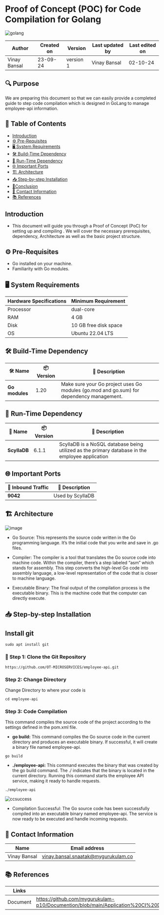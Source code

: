 #  Proof of Concept (POC) for Code Compilation for Golang
![golang](https://github.com/user-attachments/assets/e431582b-cce1-48e9-9e95-ad8a47625b4d)

  | Author        | Created on | Version | Last updated by | Last edited on |
  |-------------|---------|-------------|-------------|---------|
  | Vinay Bansal | 23-09-24 | version 1 | Vinay Bansal | 02-10-24 |

## 🔍 Purpose
We are preparing this document so that we can easily provide a completed guide to step code compilation which is designed in GoLang to manage employee-api information.

  
## 📑 Table of Contents
- [Introduction](#introduction)
- [⚙️ Pre-Requisites](#-pre-requisites)
- [🖥️ System Requirements](#-system-requirements)
- [🛠️ Build-Time Dependency](#-build-time-dependency)
- [🚀 Run-Time Dependency](#-run-time-dependency)
- [🌐 Important Ports](#-important-ports)
- [🏗️ Architecture](#-architecture)
- [📥 Step-by-step Installation](#-step-by-step-installation)
- [📝Conclusion](#conclusion)
- [📧 Contact Information ](#-contact-information )
- [📚 References](#-references )


## Introduction 
* This document will guide you through a Proof of Concept (PoC) for setting up and compiling . We will cover the necessary prerequisites, dependency, Architecture as well as the basic project structure.

## ⚙ Pre-Requisites

- Go installed on your machine.
- Familiarity with Go modules.

## 🖥 System Requirements
| Hardware Specifications | Minimum Requirement  |
|--------------------------|------------------------|
| Processor                | dual-core              |
| RAM                      | 4 GB                    |
| Disk                     |10 GB free disk space                  |
| OS                       | Ubuntu 22.04 LTS         |


## 🛠 Build-Time Dependency

| 🛠️ Name | 📦 Version | 📄 Description |
|---------|------------|----------------|
| **Go modules** | 1.20      | Make sure your Go project uses Go modules (go.mod and go.sum) for dependency management. |


## 🚀 Run-Time Dependency

| 🚀 Name | 📦 Version | 📄 Description          |
|---------|------------|--------------------------|
| **ScyllaDB** |  6.1.1  | ScyllaDB is a NoSQL database being utilized as the primary database in the employee application |

## 🌐 Important Ports

| 🔌 Inbound Traffic | 📄 Description           |
|--------------------|--------------------------|
| **9042**           | Used by ScyllaDB |


## 🏗 Architecture
![image](https://github.com/user-attachments/assets/cefdb377-0f61-4c43-afdc-596a4a9f1b55)
- Go Source: This represents the source code written in the Go programming language. It’s the initial code that you write and save in .go files.
  
- Compiler: The compiler is a tool that translates the Go source code into machine code. Within the compiler, there’s a step labeled “asm” which stands for assembly. This step converts the high-level Go code into assembly language, a low-level representation of the code that is closer to machine language.
  
- Executable Binary: The final output of the compilation process is the executable binary. This is the machine code that the computer can directly execute. 
## 📥 Step-by-step Installation

## Install git
```
sudo apt install git
```
### 📂 Step 1: Clone the Git Repository
```
https://github.com/OT-MICROSERVICES/employee-api.git
```

### Step 2: Change Directory
Change Directory to where your code is
```
cd employee-api
```

### Step 3: Code Compilation
This command compiles the source code of the project according to the settings defined in the pom.xml file.
- **go build:** This command compiles the Go source code in the current directory and produces an executable binary.
If successful, it will create a binary file named employee-api.
```
go build
```
- **./employee-api:** This command executes the binary that was created by the go build command.
The ./ indicates that the binary is located in the current directory.
Running this command starts the employee API service, making it ready to handle requests.

```
./employee-api
```
![ccsuccess](https://github.com/user-attachments/assets/3089ecee-144a-4fc4-a54d-fec1eff6539f)

- Compilation Successful: The Go source code has been successfully compiled into an executable binary named employee-api. The service is now ready to be executed and handle incoming requests. 


##  📧 Contact Information
| Name | Email address|
|------|---------------------|
| Vinay Bansal | vinay.bansal.snaatak@mygurukulam.co |

## 📚 References
| Links | Descriptions|
|------|---------------------|
| Document|https://github.com/mygurukulam-p10/Documention/blob/main/Application%20CI%20Design/GoLang%20CI%20Checks/Code%20compilation%20Doc/readme.md|

